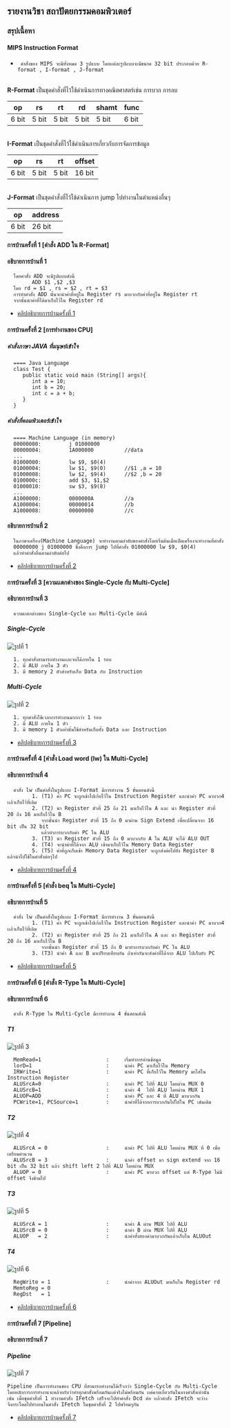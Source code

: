 ## รายงานวิชา สถาปัตยกรรมคอมพิวเตอร์

### สรุปเนื้อหา
#### MIPS Instruction Format 
*      คำสั่งของ MIPS จะมีทั้งหมด 3 รูปแบบ โดยเเต่ละรูปแบบจะมีขนาด 32 bit ประกอบด้วย R-format , I-format , J-format 

<br>**R-Format** เป็นชุดคำสั่งที่ไว้ใช้ดำเนินการทางคณิตศาสตร์เช่น การบวก การลบ

|op     |rs     |rt     |rd     |shamt  |func   |
| ----- | ----- | ----- | ----- | ----- | ----- |
|6 bit  |5 bit  |5 bit  |5 bit  |5 bit  |6 bit  |

<br>**I-Format** เป็นชุดคำสั่งที่ไว้ใช้ดำเนินการเกี่ยวกับการจัดการข้อมูล

|op     |rs     |rt     |offset     |
| ----- | ----- | ----- | -----     | 
|6 bit  |5 bit  |5 bit  |16 bit     |

<br>**J-Format** เป็นชุดคำสั่งที่ไว้ใช้ดำเนินการ jump ไปทำงานในตำแหน่งอื่นๆ

|op     |address |
| ----- | -----  | 
|6 bit  |26 bit  |

#### การบ้านครั้งที่ 1 [คำสั่ง ADD ใน R-Format]
#### อธิบายการบ้านที่ 1
      โดยคำสั่ง ADD จะมีรูปแบบดังนี้
            ADD $1 ,$2 ,$3
      โดย rd = $1 , rs = $2 , rt = $3
      การทำคำสั่ง ADD นั้นจะนำค่าที่อยู่ใน Register rs มาบวกกับค่าที่อยู่ใน Register rt 
      จากนั้นนำค่าที่ได้มาเก็บไว้ใน Register rd
      
* [คลิปอธิบายการบ้านครั้งที่ 1](https://www.youtube.com/watch?v=xqGYD-_WAHE&t=12s)

#### การบ้านครั้งที่ 2 [การทำงานของ CPU]
##### คำสั่งภาษา JAVA ที่มนุษย์เข้าใจ
      ==== Java Language
      class Test {
         public static void main (String[] args){
            int a = 10;
            int b = 20;
            int c = a + b;
         }
      }
      
##### คำสั่งที่คอมพิวเตอร์เข้าใจ
      ==== Machine Language (in memory)
      00000000:         j 01000000
      00000004:         1A000000          //data
      ...
      01000000:         lw $9, $0(4)
      01000004:         lw $1, $9(0)      //$1 ,a = 10
      01000008:         lw $2, $9(4)      //$2 ,b = 20
      0100000c:         add $3, $1,$2
      01000010:         sw $3, $9(8)
      ...
      A1000000:         0000000A          //a
      A1000004:         00000014          //b
      A1000008:         00000000          //c
      
      
#### อธิบายการบ้านที่ 2
      ในภาษาเครื่อง(Machine Language) จะทำงานตามลำดับของคำสั่งโดยเริ่มต้นเมื่อเปิดเครื่องจะทำงานที่คำสั่ง 
      00000000 j 01000000 ซึ่งคือการ jump ไปที่คำสั่ง 01000000 lw $9, $0(4)
      แล้วทำคำสั่งอื่นตามลำดับต่อไป
      
* [คลิปอธิบายการบ้านครั้งที่ 2](https://www.youtube.com/watch?v=xqGYD-_WAHE&t=12s)

#### การบ้านครั้งที่ 3 [ความเเตกต่างของ Single-Cycle กับ Multi-Cycle]
#### อธิบายการบ้านที่ 3
      ความเเตกต่างของ Single-Cycle และ Multi-Cycle มีดังนี้

##### Single-Cycle

![รูปที่ 1](SingleCycle.jpg)

      1. ทุกคำสั่งสามารถทำงานเเละจบได้ภายใน 1 รอบ
      2. มี ALU ภายใน 3 ตัว
      3. มี memory 2 ตัวสำหรับเก็บ Data กับ Instruction


##### Multi-Cycle

![รูปที่ 2](MultiCycle.jpg)

      1. ทุกคำสั่งใช้เวลาการทำงานมากกว่า 1 รอบ 
      2. มี ALU ภายใน 1 ตัว
      3. มี memory 1 ตัวเท่านั้นใช้สำหรับเก็บทั้ง Data เเละ Instruction

* [คลิปอธิบายการบ้านครั้งที่ 3](https://www.youtube.com/watch?v=O_0tx7ZDCJY)


#### การบ้านครั้งที่ 4 [คำสั่ง Load word (lw) ใน Multi-Cycle]
#### อธิบายการบ้านที่ 4
      คำสั่ง lw เป็นคำสั่งในรูปแบบ I-Format มีการทำงาน 5 ขั้นตอนดังนี้
            1. (T1) ค่า PC จะถูกเข้าไปเก้บไว้ใน Instruction Register และนำค่า PC มาบวก4 เเล้วเก็บไว้ที่เดิม
            2. (T2) นำ Register ตัวที่ 25 ถึง 21 มาเก็บไว้ใน A และ นำ Register ตัวที่ 20 ถึง 16 มาเก็บไว้ใน B
               จากนั้นนำ Register ตัวที่ 15 ถึง 0 มาผ่าน Sign Extend เพื่อเปลี่ยนจาก 16 bit เป็น 32 bit
               แล้วทำการบวกกับค่า PC ใน ALU
            3. (T3) นำ Register ตัวที่ 15 ถึง 0 มาบวกกับ A ใน ALU จะได้ ALU OUT 
            4. (T4) จะนำค่าที่ได้จาก ALU เข้ามาเก็บไว้ใน Memory Data Register
            5. (T5) ค่าที่ถูกเก็บเข้า Memory Data Register จะถูกส่งต่อไปยัง Register B แล้วนำไปใช้ในคำสั่งต่อๆไป
            
   * [คลิปอธิบายการบ้านครั้งที่ 4](https://www.youtube.com/watch?v=ycMAa37RAyA&t=28s)
   
   
#### การบ้านครั้งที่ 5 [คำสั่ง beq ใน Multi-Cycle]
#### อธิบายการบ้านที่ 5
      คำสั่ง lw เป็นคำสั่งในรูปแบบ I-Format มีการทำงาน 3 ขั้นตอนดังนี้
            1. (T1) ค่า PC จะถูกเข้าไปเก้บไว้ใน Instruction Register และนำค่า PC มาบวก4 เเล้วเก็บไว้ที่เดิม
            2. (T2) นำ Register ตัวที่ 25 ถึง 21 มาเก็บไว้ใน A และ นำ Register ตัวที่ 20 ถึง 16 มาเก็บไว้ใน B
               จากนั้นนำ Register ตัวที่ 15 ถึง 0 มาทำการบวกกับค่า PC ใน ALU
            3. (T3) นำค่า A และ B มาเปรียบเทียบกัน ถ้าเท่ากันจะส่งค่าที่ได้จาก ALU ไปเก็บยัง PC
            
   * [คลิปอธิบายการบ้านครั้งที่  5](https://www.youtube.com/watch?v=xlIhQ_dryE4&t=9s)
   
#### การบ้านครั้งที่ 6 [คำสั่ง R-Type ใน Multi-Cycle]
#### อธิบายการบ้านที่ 6
      คำสั่ง R-Type ใน Multi-Cycle มีการทำงาน 4 ขั้นตอนดังนี้

##### T1

![รูปที่ 3](T1.jpg)

      MemRead=1                     :     เริ่มทำการอ่านข้อมูล     
      lorD=1                        :     นำค่า PC มาเก็บไว้ใน Memory
      IRWrite=1                     :     นำค่า PC ที่เก็บไว้ใน Memory มาใส่ใน Instruction Register
      ALUSrcA=0                     :     นำค่า PC ไปที่ ALU โดยผ่าน MUX 0
      ALUSrcB=1                     :     นำค่า 4  ไปที่ ALU โดยผ่าน MUX 1
      ALUOP=ADD                     :     นำค่า PC และ 4 ที่ ALU มาบวกกัน
      PCWrite=1, PCSource=1         :     นำค่าที่ได้จากการบวกกันไปใส่ใน PC เช่นเดิม

##### T2

![รูปที่ 4](T2.jpg)

      ALUSrcA = 0                   :     นำค่า PC ไปที่ ALU โดยผ่าน MUX ที่ 0 เพื่อเตรียมคำนวน
      ALUSrcB = 3                   :     นำค่า offset มา sign extend จาก 16 bit เป็น 32 bit แล้ว shift left 2 ไปที่ ALU โดยผ่าน MUX
      ALUOP = 0                     :     นำค่า PC มาบวก offset เเต่ R-Type ไม่มี offset จึงข้ามไป

##### T3

![รูปที่ 5](T3.jpg)

      ALUSrcA = 1                   :     นำค่า A ผ่าน MUX ไปที่ ALU 
      ALUSrcB = 0                   :     นำค่า B ผ่าน MUX ไปที่ ALU 
      ALUOP   = 2                   :     นำค่าทั้งสองค่ามาบวกกันแล้วเก็บใน ALUOut

##### T4

![รูปที่ 6](T4.jpg)
      
      RegWrite = 1                  :     นำค่าจาก ALUOut มาเก็บใน Register rd
      MemtoReg = 0                
      RegDst   = 1                  

* [คลิปอธิบายการบ้านครั้งที่  6](https://www.youtube.com/watch?v=jokm1J3zCfc)

#### การบ้านครั้งที่ 7 [Pipeline]
#### อธิบายการบ้านที่ 7
##### Pipeline
![รูปที่ 7](P.jpg)

    Pipeline เป็นการทำงานของ CPU ที่สามารถทำงานได้เร็วกว่า Single-Cycle กับ Multi-Cycle 
    โดยหลักการการทำงานจะคล้ายกับว่าทำทุกคำสั่งพร้อมกันเเต่จริงไม่พร้อมกัน เเค่คาบเกี่ยวกันในบางคำสั่งเท่านั้น 
    เช่น เมื่อชุดคำสั่งที่ 1 ทำงานคำสั่ง IFetch เสร็จจะไปทำคำสั่ง Dcd ต่อ เเล้วคำสั่ง IFetch จะว่าง
    จึงกระโดดไปทำงานในคำสั่ง IFetch ในชุดคำสั่งที่ 2 ไปพร้อมๆกัน
  
* [คลิปอธิบายการบ้านครั้งที่  7](https://www.youtube.com/watch?v=K0eY3To4GjU)
